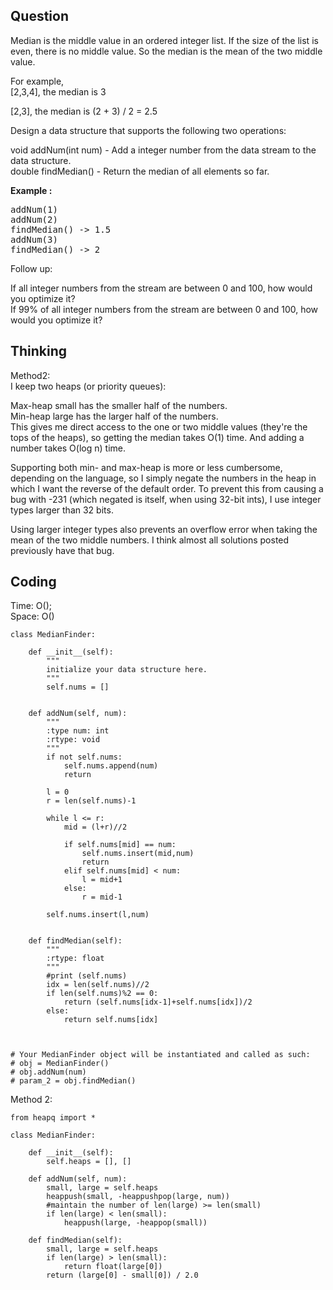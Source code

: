## Question
Median is the middle value in an ordered integer list. If the size of the list is even, there is no middle value. So the median is the mean of the two middle value.<br>

For example,<br>
[2,3,4], the median is 3<br>

[2,3], the median is (2 + 3) / 2 = 2.5<br>

Design a data structure that supports the following two operations:<br>

void addNum(int num) - Add a integer number from the data stream to the data structure.<br>
double findMedian() - Return the median of all elements so far.

**Example :**   
<pre>
addNum(1)
addNum(2)
findMedian() -> 1.5
addNum(3) 
findMedian() -> 2
</pre>

Follow up:<br>

If all integer numbers from the stream are between 0 and 100, how would you optimize it?<br>
If 99% of all integer numbers from the stream are between 0 and 100, how would you optimize it?<br>

## Thinking
Method2:<br>
I keep two heaps (or priority queues):<br>

Max-heap small has the smaller half of the numbers.<br>
Min-heap large has the larger half of the numbers.<br>
This gives me direct access to the one or two middle values (they're the tops of the heaps), so getting the median takes O(1) time. And adding a number takes O(log n) time.<br>

Supporting both min- and max-heap is more or less cumbersome, depending on the language, so I simply negate the numbers in the heap in which I want the reverse of the default order. To prevent this from causing a bug with -231 (which negated is itself, when using 32-bit ints), I use integer types larger than 32 bits.<br>

Using larger integer types also prevents an overflow error when taking the mean of the two middle numbers. I think almost all solutions posted previously have that bug.<br>

## Coding
Time: O(); <br>
Space: O()
```python3
class MedianFinder:

    def __init__(self):
        """
        initialize your data structure here.
        """
        self.nums = []
        

    def addNum(self, num):
        """
        :type num: int
        :rtype: void
        """
        if not self.nums:
            self.nums.append(num)
            return
            
        l = 0
        r = len(self.nums)-1
        
        while l <= r:
            mid = (l+r)//2
            
            if self.nums[mid] == num:
                self.nums.insert(mid,num)
                return
            elif self.nums[mid] < num:
                l = mid+1
            else:
                r = mid-1
        
        self.nums.insert(l,num)
                
            
    def findMedian(self):
        """
        :rtype: float
        """
        #print (self.nums)
        idx = len(self.nums)//2
        if len(self.nums)%2 == 0:
            return (self.nums[idx-1]+self.nums[idx])/2
        else:
            return self.nums[idx]
        


# Your MedianFinder object will be instantiated and called as such:
# obj = MedianFinder()
# obj.addNum(num)
# param_2 = obj.findMedian()
```

Method 2:
```python3
from heapq import *

class MedianFinder:

    def __init__(self):
        self.heaps = [], []

    def addNum(self, num):
        small, large = self.heaps
        heappush(small, -heappushpop(large, num))
        #maintain the number of len(large) >= len(small)  
        if len(large) < len(small):
            heappush(large, -heappop(small))

    def findMedian(self):
        small, large = self.heaps
        if len(large) > len(small):
            return float(large[0])
        return (large[0] - small[0]) / 2.0
```
